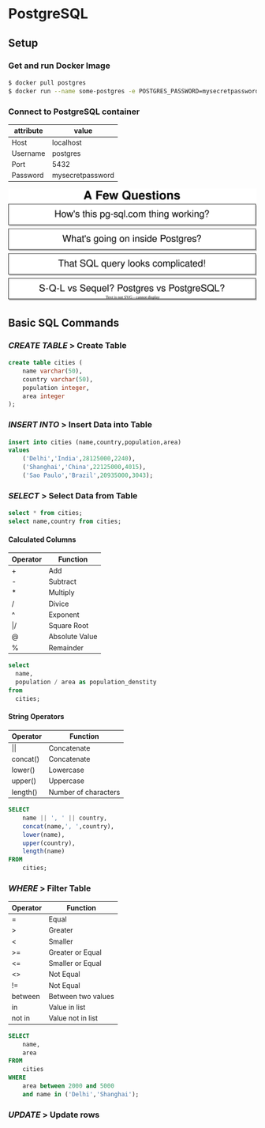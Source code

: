 # PostgreSQL

## Setup

### Get and run Docker Image

```bash
$ docker pull postgres
$ docker run --name some-postgres -e POSTGRES_PASSWORD=mysecretpassword -d -p 5432:5432 postgres
```

### Connect to PostgreSQL container

|attribute|value|
|-|-|
|Host|localhost|
|Username|postgres|
|Port|5432|
|Password|mysecretpassword|

![01](../drawio/postgresql/01.svg)

## Basic SQL Commands

### *CREATE TABLE* > Create Table

```sql
create table cities (
    name varchar(50),
    country varchar(50),
    population integer,
    area integer
);
```

### *INSERT INTO* > Insert Data into Table

```sql
insert into cities (name,country,population,area)
values
    ('Delhi','India',28125000,2240),
    ('Shanghai','China',22125000,4015),
    ('Sao Paulo','Brazil',20935000,3043);
```

### *SELECT* > Select Data from Table

```sql
select * from cities;
select name,country from cities;
```

#### Calculated Columns

|Operator|Function|
|-|-|
|+|Add|
|-|Subtract|
|*|Multiply|
|/|Divice|
|^|Exponent|
|\|/|Square Root|
|@|Absolute Value|
|%|Remainder|

```sql
select
  name,
  population / area as population_denstity
from
  cities;
```

#### String Operators

|Operator|Function|
|-|-|
|\|\||Concatenate|
|concat()|Concatenate|
|lower()|Lowercase|
|upper()|Uppercase|
|length()|Number of characters|

```sql
SELECT
    name || ', ' || country,
    concat(name,', ',country),
    lower(name),
    upper(country),
    length(name)
FROM
    cities;
```

### *WHERE* > Filter Table

|Operator|Function|
|-|-|
|=|Equal|
|>|Greater|
|<|Smaller|
|>=|Greater or Equal|
|<=|Smaller or Equal|
|<>|Not Equal|
|!=|Not Equal|
|between|Between two values|
|in|Value in list|
|not in|Value not in list|

```sql
SELECT
    name,
    area
FROM
    cities
WHERE
    area between 2000 and 5000
    and name in ('Delhi','Shanghai');
```

### *UPDATE* > Update rows
